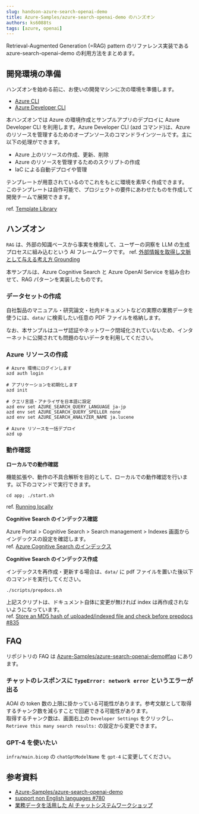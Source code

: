 ```yaml
---
slug: handson-azure-search-openai-demo
title: Azure-Samples/azure-search-openai-demo のハンズオン
authors: ks6088ts
tags: [azure, openai]
---
```


Retrieval-Augmented Generation (=RAG) pattern のリファレンス実装である azure-search-openai-demo の利用方法をまとめます。

<!--truncate-->

## 開発環境の準備

ハンズオンを始める前に、お使いの開発マシンに次の環境を準備します。

- [Azure CLI](https://learn.microsoft.com/ja-jp/cli/azure/install-azure-cli)
- [Azure Developer CLI](https://learn.microsoft.com/ja-jp/azure/developer/azure-developer-cli/install-azd?tabs=winget-windows%2Cbrew-mac%2Cscript-linux&pivots=os-linux)

本ハンズオンでは Azure の環境作成とサンプルアプリのデプロイに Azure Developer CLI を利用します。Azure Developer CLI (azd コマンド)は、Azure のリソースを管理するためのオープンソースのコマンドラインツールです。主に以下の処理ができます。

- Azure 上のリソースの作成、更新、削除
- Azure のリソースを管理するためのスクリプトの作成
- IaC による自動デプロイや管理

テンプレートが用意されているのでこれをもとに環境を素早く作成できます。
このテンプレートは自作可能で、プロジェクトの要件にあわせたものを作成して開発チームで展開できます。

ref. [Template Library](https://aka.ms/awesome-azd/)

## ハンズオン

`RAG` は、外部の知識ベースから事実を検索して、ユーザーの洞察を LLM の生成プロセスに組み込むという AI フレームワークです。
ref. [外部情報を取得し文脈として与える考え方 Grounding](https://speakerdeck.com/hirosatogamo/chatgpt-azure-openai-da-quan?slide=23)

本サンプルは、Azure Cognitive Search と Azure OpenAI Service を組み合わせて、RAG パターンを実装したものです。

### データセットの作成

自社製品のマニュアル・研究論文・社内ドキュメントなどの実際の業務データを使うには、`data/` に検索したい任意の PDF ファイルを格納します。

なお、本サンプルはユーザ認証やネットワーク閉域化されていないため、インターネットに公開されても問題のないデータを利用してください。

### Azure リソースの作成

```shell
# Azure 環境にログインします
azd auth login

# アプリケーションを初期化します
azd init

# クエリ言語・アナライザを日本語に設定
azd env set AZURE_SEARCH_QUERY_LANGUAGE ja-jp
azd env set AZURE_SEARCH_QUERY_SPELLER none
azd env set AZURE_SEARCH_ANALYZER_NAME ja.lucene

# Azure リソースを一括デプロイ
azd up
```

### 動作確認

**ローカルでの動作確認**

機能拡張や、動作の不具合解析を目的として、ローカルでの動作確認を行います。以下のコマンドで実行できます。

```shell
cd app; ./start.sh
```

ref. [Running locally](https://github.com/Azure-Samples/azure-search-openai-demo#running-locally)

**Cognitive Search のインデックス確認**

Azure Portal > Cognitive Search > Search management > Indexes 画面からインデックスの設定を確認します。  
ref. [Azure Cognitive Search のインデックス](https://learn.microsoft.com/ja-jp/azure/search/search-what-is-an-index)

**Cognitive Search のインデックス作成**

インデックスを再作成・更新する場合は、`data/` に pdf ファイルを置いた後以下のコマンドを実行してください。

```shell
./scripts/prepdocs.sh
```

上記スクリプトは、ドキュメント自体に変更が無ければ index は再作成されないようになっています。  
ref. [Store an MD5 hash of uploaded/indexed file and check before prepdocs #835](https://github.com/Azure-Samples/azure-search-openai-demo/pull/835)

## FAQ

リポジトリの FAQ は [Azure-Samples/azure-search-openai-demo#faq](https://github.com/Azure-Samples/azure-search-openai-demo#faq) にあります。

### チャットのレスポンスに `TypeError: network error` というエラーが出る

AOAI の token 数の上限に掛かっている可能性があります。参考文献として取得するチャンク数を減らすことで回避できる可能性があります。  
取得するチャンク数は、画面右上の `Developer Settings` をクリックし、`Retrieve this many search results:` の設定から変更できます。

### GPT-4 を使いたい

`infra/main.bicep` の `chatGptModelName` を `gpt-4` に変更してください。

## 参考資料

- [Azure-Samples/azure-search-openai-demo](https://github.com/Azure-Samples/azure-search-openai-demo)
- [support non English languages #780](https://github.com/Azure-Samples/azure-search-openai-demo/pull/780)
- [業務データを活用した AI チャットシステムワークショップ](https://asashiho.github.io/azure-search-openai-demo/#/)
